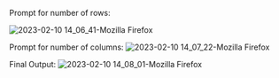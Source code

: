 Prompt for number of rows:

![2023-02-10 14_06_41-Mozilla Firefox](https://user-images.githubusercontent.com/85564422/218043652-66a8ac3c-0296-4f06-8a5b-5f426f7ee66a.png)


Prompt for number of columns:
![2023-02-10 14_07_22-Mozilla Firefox](https://user-images.githubusercontent.com/85564422/218043680-a87a4854-0069-4039-aefa-cded5e0cde12.png)


Final Output:
![2023-02-10 14_08_01-Mozilla Firefox](https://user-images.githubusercontent.com/85564422/218043736-fcadd1af-067a-435f-a2bb-e9e6a99fb36d.png)
